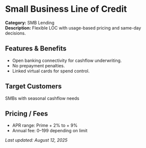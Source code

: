 # Small Business Line of Credit

**Category:** SMB Lending  
**Description:** Flexible LOC with usage-based pricing and same-day decisions.

## Features & Benefits

- Open banking connectivity for cashflow underwriting.
- No prepayment penalties.
- Linked virtual cards for spend control.

## Target Customers
SMBs with seasonal cashflow needs

## Pricing / Fees

- APR range: Prime + 2% to + 9%
- Annual fee: $0–$199 depending on limit

_Last updated: August 12, 2025_
